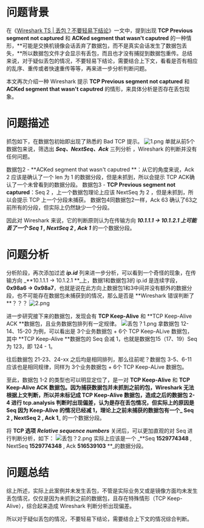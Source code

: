 # 问题背景
在《[Wireshark TS | 丢包？不要轻易下结论](https://www.yuque.com/go/doc/31381444)》一文中，提到出现 **TCP Previous segment not captured** 和 **ACKed segment that wasn't caputred** 的一种情形，**可能是交换机镜像会话丢弃了数据包，而不是真实会话发生了数据包丢失，**所以数据包文件才会显示有丢包，而且也才没有捕捉到数据包重传。总结来说，对于疑似丢包的情况，不要轻易下结论，需要结合上下文，看看是否有相应的乱序、重传或者快速重传等等，再来进一步分析判断问题。

本文再次介绍一种 Wireshark 提示 **TCP Previous segment not captured** 和 **ACKed segment that wasn't caputred** 的情形，来具体分析是否存在丢包现象。

# 问题描述
抓包如下，在数据包初始即出现了熟悉的 Bad TCP 提示。
![1.png](https://cdn.nlark.com/yuque/0/2021/png/2777842/1622683243637-ef8498c6-c3f2-4b75-9f36-048f8023a85b.png#align=left&display=inline&height=119&margin=%5Bobject%20Object%5D&name=1.png&originHeight=119&originWidth=1635&size=23305&status=done&style=none&width=1635)
单就从前5个数据包来说，筛选出 **_Seq、NextSeq、Ack_** 三列分析 ，Wireshark 的判断并没有任何问题。


数据包2 - **ACKed segment that wasn't caputred **：从它的角度来说，Ack 2 应该是确认了一个 len 为 1 的数据分段，但是未抓到，所以会提示 TCP ACK确认了一个未曾看到的数据分段。
数据包3 - **TCP Previous segment not captured**：Seq 2 ，上一个数据包理论上应该 NextSeq 为 2 ，但是未抓到，所以会提示 TCP 上一个分段未捕获。
数据包4同数据包2一样，Ack 63 确认了63之前所有的分段，但实际上仍然缺少一个分段。

因此对 Wireshark 来说，它的判断原则认为在传输方向 _**10.1.1.1 -> 10.1.2.1 **_上可能丢了一个_** Seq 1 , NextSeq 2 , Ack 1**_ 的一个数据分段。


# 问题分析
分析阶段，再次添加过滤 _**ip.id**_ 列来进一步分析，可以看到一个奇怪的现象，在传输方向 _**10.1.1.1 -> 10.1.2.1 **_上，数据1和数据包3的 ip.id 是连续字段，**0x98a6 -> 0x98a7**，也就是说在此方向上数据包1和3中间并没有额外的数据分段，也不可能存在数据包未捕获到的情况，那么是否是 **Wireshark 错误判断了 **？？？
![2.png](https://cdn.nlark.com/yuque/0/2021/png/2777842/1622683264132-99fbf671-909c-424e-b608-56ea59b16644.png#align=left&display=inline&height=117&margin=%5Bobject%20Object%5D&name=2.png&originHeight=117&originWidth=1758&size=25749&status=done&style=none&width=1758)


进一步研究接下来的数据包，发现会有 **TCP Keep-Alive** 和 **TCP Keep-Alive ACK **数据包，且业务数据包排列有一定规律。
![丢包？1.png](https://cdn.nlark.com/yuque/0/2021/png/2777842/1622802674678-d2e582d5-bceb-4b43-8433-7ff3b7f33c02.png#align=left&display=inline&height=521&margin=%5Bobject%20Object%5D&name=%E4%B8%A2%E5%8C%85%EF%BC%9F1.png&originHeight=521&originWidth=1708&size=118828&status=done&style=none&width=1708)
拿数据包 12-14、15-20 为例，可以看出是 3个业务数据包 + 6个 TCP Keep-ALive 数据包，其中 **TCP Keep-Alive **数据包的 Seq 会减 1，也就是数据包15（17、19）Seq 为 123，即 124 - 1。


往后数据包 21-23、24-xx 之后均是相同排列，那么往前呢？数据包 3-5、6-11 应该也是相同规律，同样为 3个业务数据包 + 6个 TCP Keep-ALive 数据包。

至此，数据包 1-2 的类型也可以明显定位了，是一对 **TCP Keep-Alive** 和 **TCP Keep-Alive ACK **数据包。因为捕获数据包并未抓到之前的包，Wireshark 无法根据上文判断，所以并未标记成 TCP Keep-Alive 数据包，造成之后的数据包 2-4 进行 tcp.analysis 判断时出现偏差，认为是存在丢包情况，但实际上的原因是 Seq 因为 Keep-Alive 的情况已经减 1，理论上之前未捕获的数据包有一个_** Seq 2 , NextSeq 2 , Ack 1**_ 的一个数据分段。

将 **TCP 选项** _**Relative sequence numbers**_ 关闭后，可以更加直观的对 Seq 进行判断分析，如下：
![丢包？2.png](https://cdn.nlark.com/yuque/0/2021/png/2777842/1622862648079-4e6e2ff9-8424-43fe-938c-d50f9350720d.png#align=left&display=inline&height=518&margin=%5Bobject%20Object%5D&name=%E4%B8%A2%E5%8C%85%EF%BC%9F2.png&originHeight=518&originWidth=2001&size=137645&status=done&style=none&width=2001)
实际上应该是一个 _**Seq ****1529774348**** , NextSeq ****1529774348**** , Ack ****516539103**** **_的数据分段。


# 问题总结
综上所述，实际上此案例并未发生丢包，不管是实际业务又或是镜像方面均未发生丢包情况，仅仅是因为未抓到之前的数据包，且存在特殊情形（TCP Keep-Alive），综合起来造成 Wireshark 判断分析出现偏差。

所以对于疑似丢包的情况，不要轻易下结论，需要结合上下文的情况综合判断。






